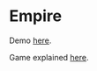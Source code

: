# Empire

Demo [here](https://ihtfy.github.io/Empire/).

Game explained [here](http://www.bestpartygames.co.uk/games/empire-game).